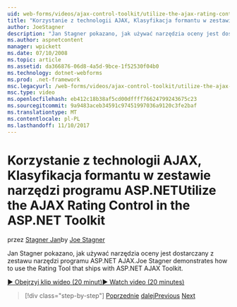 ```yaml
---
uid: web-forms/videos/ajax-control-toolkit/utilize-the-ajax-rating-control-in-the-aspnet-toolkit
title: "Korzystanie z technologii AJAX, Klasyfikacja formantu w zestawie narzędzi programu ASP.NET | Dokumentacja firmy Microsoft"
author: JoeStagner
description: "Jan Stagner pokazano, jak używać narzędzia oceny jest dostarczany z zestawu narzędzi programu ASP.NET AJAX."
ms.author: aspnetcontent
manager: wpickett
ms.date: 07/10/2008
ms.topic: article
ms.assetid: da366876-06d8-4a5d-9bce-1f52530f04b0
ms.technology: dotnet-webforms
ms.prod: .net-framework
msc.legacyurl: /web-forms/videos/ajax-control-toolkit/utilize-the-ajax-rating-control-in-the-aspnet-toolkit
msc.type: video
ms.openlocfilehash: eb412c18b38af5cd00dffff76624799243675c23
ms.sourcegitcommit: 9a9483aceb34591c97451997036a9120c3fe2baf
ms.translationtype: MT
ms.contentlocale: pl-PL
ms.lasthandoff: 11/10/2017
---
```

<a name="utilize-the-ajax-rating-control-in-the-aspnet-toolkit"></a><span data-ttu-id="1e140-103">Korzystanie z technologii AJAX, Klasyfikacja formantu w zestawie narzędzi programu ASP.NET</span><span class="sxs-lookup"><span data-stu-id="1e140-103">Utilize the AJAX Rating Control in the ASP.NET Toolkit</span></span>
====================
<span data-ttu-id="1e140-104">przez [Stagner Jan](https://github.com/JoeStagner)</span><span class="sxs-lookup"><span data-stu-id="1e140-104">by [Joe Stagner](https://github.com/JoeStagner)</span></span>

<span data-ttu-id="1e140-105">Jan Stagner pokazano, jak używać narzędzia oceny jest dostarczany z zestawu narzędzi programu ASP.NET AJAX.</span><span class="sxs-lookup"><span data-stu-id="1e140-105">Joe Stagner demonstrates how to use the Rating Tool that ships with ASP.NET AJAX Toolkit.</span></span>

[<span data-ttu-id="1e140-106">&#9654; Obejrzyj klip wideo (20 minut)</span><span class="sxs-lookup"><span data-stu-id="1e140-106">&#9654; Watch video (20 minutes)</span></span>](https://channel9.msdn.com/Blogs/ASP-NET-Site-Videos/utilize-the-ajax-rating-control-in-the-aspnet-toolkit)

>[!div class="step-by-step"]
<span data-ttu-id="1e140-107">[Poprzednie](how-do-i-the-ajax-toolkit-reorder-control.md)
[dalej](control-extenders.md)</span><span class="sxs-lookup"><span data-stu-id="1e140-107">[Previous](how-do-i-the-ajax-toolkit-reorder-control.md)
[Next](control-extenders.md)</span></span>
